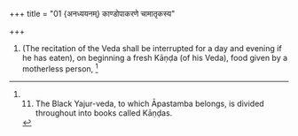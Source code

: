 +++
title = "01 {अनध्ययनम्} काण्डोपाकरणे चामातृकस्य"

+++
1. (The recitation of the Veda shall be interrupted for a day and evening if he has eaten), on beginning a fresh Kāṇḍa (of his Veda), food given by a motherless person, [^1] 


[^1]:  11. The Black Yajur-veda, to which Āpastamba belongs, is divided throughout into books called Kāṇḍas.

